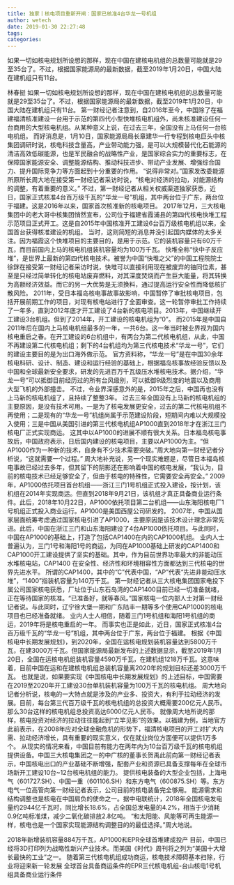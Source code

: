 ```yaml
---
title: 独家丨核电项目重新开闸：国家已核准4台华龙一号机组
author: wetech
date: 2019-01-30 22:27:48
tags: 
categories: 
---
```

如果一切如核电规划所设想的那样，现在中国在建核电机组的总数量可能就是29至35台了。不过，根据国家能源局的最新数据，截至2019年1月20日，中国大陆在建机组只有11台。
<!-- more -->
林春挺
如果一切如核电规划所设想的那样，现在中国在建核电机组的总数量可能就是29至35台了。不过，根据国家能源局的最新数据，截至2019年1月20日，中国大陆在建机组只有11台。
第一财经记者注意到，自2016年至今，中国除了在福建福清核准建设一台用于示范的第四代小型快堆核电机组外，尚未核准建设任何一台商用的大型核电机组。从某种意义上说，在过去三年，全国没有上马任何一台核电机组。
而好消息是，1月10日，国家能源局局长章建华一行专程到核电巨头中核集团调研时说，核电科技含量高，产业带动能力强，是可以大规模替代化石能源的清洁高效低碳能源，也是军民融合的战略性产业，是国家综合实力的重要标志，在保障国家能源安全、调整能源结构、推动科技进步、带动产业发展、增强综合国力、提升国际竞争力等方面起到十分重要的作用。
“说得非常对。”国家发改委能源所原所长周大地在接受第一财经记者采访时说，“核电对经济的拉动，对能源结构的调整，有着重要的意义。”
不过，第一财经记者从相关权威渠道独家获悉，近日，国家正式核准4台百万级千瓦的“华龙一号”机组，其中两台位于广东，两台位于福建。这是2016年以来，国家首次核准新的核电项目。
2017年12月，三大核电集团中的老大哥中核集团悄然宣布，公司位于福建省霞浦县的第四代核电快堆工程示范项目正式开工。这是自2015年中国核准开工建设6台百万级核电机组以来，全国首台获得核准建设的机组。
当时，这则简短的消息并没引起国内媒体的太多关注。因为福霞这个快堆项目的主要目的，是用于示范。它的装机容量只有60万千瓦，而目前国内上马的核电机组装机容量均为100万千瓦。
快堆全称“快中子反应堆”，是世界上最新的第四代核电技术。被誉为中国“快堆之父”的中国工程院院士徐銤在接受第一财经记者采访时说，快堆可以直接利用现在被废弃的铀同位素，甚至是只经过简单转化的核电站废弃燃料，对其深度焚烧而产生巨大能量，将其转换为高额经济效益。而它的另一大优势是无须换料，通过提高运行安全性而降低核扩散风险。
2011年，受日本福岛核电事故事故影响，中国暂停了审批核电项目，包括开展前期工作的项目，对现有核电站进行了全面审查。这一轮暂停审批工作持续了一年多，直到2012年底才开工建设了4台新的核电项目。2013年，中国继续开工建设3台机组。但到了2014年，开工建设的核电机组为“0”。
而2015年是中国自2011年后在国内上马核电机组最多的一年，一共6台。这一年当时被业界视为国内核电重启之春。在开工建设的6台机组中，有两台为第二代核电机组，从此，中国不再建设第二代核电机组；剩下的4台机组均为第三代核电技术“华龙一号”，它们的建设主要目的是为出口海外做示范。
官方资料称，“华龙一号”是在中国30余年核电科研、设计、制造、建设和运行经验的基础上，根据福岛核事故经验反馈以及中国和全球最新安全要求，研发的先进百万千瓦级压水堆核电技术。据介绍，“华龙一号”可以抵御目前经历过的所有台风级别，可以抵御9级烈度的地震以及商用大型飞机的外部撞击。
不过，令业界深感意外的是，2015年之后，中国再也没有上马新的核电机组了，且持续了整整3年。
过去三年全国没有上马新的核电机组的主要原因，是没有技术可用。一是为了核电发展更安全，过去的第二代核电机组不再使用；二是现有的“华龙一号”机组尚属于示范建设阶段，短期间内难以大规模投入使用；三是中国从美国引进的第三代核电机组AP1000直到2018年才在浙江三门核电厂正式实现商运。
这其中以AP1000的进展不顺有很大关系。日本福岛核电事故后，中国政府表示，日后国内建设的核电项目，主要以AP1000为主。“但AP1000作为一种新的技术，自身有不少技术需要突破。”周大地向第一财经记者分析说，“这就需要一个过程。”
周大地补充说，另一个现实难题是，尽管日本福岛核电事故已经过去多年，但其留下的阴影还在影响着中国的核电发展，“我认为，目前的核电技术已经足够安全了，但由于核电的特殊性，它需要安全再安全。”
2009年，AP1000依托项目首台机组——浙江三门1号机组正式投入建设，按计划，该机组在2014年实现商运。但直到2018年9月21日，该机组才真正具备商业运行条件。此后，2018年10月22日，AP1000依托项目第二台机组——山东海阳核电厂1号机组正式投入商业运行。AP1000是美国西屋公司研发的。
2007年，中国从国家层面统筹考虑通过国家核电引进了AP1000，主要原因是该技术设计理念非常先进。此后，中国在浙江三门和山东海阳建设了4台AP1000依托项目。与此同时，中国在AP1000的基础上，打造了包括CAP1400在内的CAP1000机组。
业内人士普遍认为，三门1号和海阳1号的商运，为同在AP1000基础上研发的CAP1400和CAP1000开工建设提供了坚实的基础。其中，作为目前世界功率最大的非能动压水堆核电站，CAP1400 在安全性、经济性和环境相容性方面都达到三代核电的世界先进水平。
所谓的CAP1400，其中的“C”代表中国，“AP”代表“先进非能动压水堆”，“1400”指装机容量为140万千瓦。
第一财经记者从三大核电集团国家电投下属公司国家核电获悉，厂址位于山东石岛湾的CAP1400目前已经一切准备就绪，正在等待国家的核准。“已准备好，就等春风。”国家核电一位内部人士对第一财经记者说。与此同时，辽宁徐大堡一期和广东陆丰一期等多个使用CAP1000的核电项目也已经准备就绪。
业内人士人相信，随着三门1号机组和海阳1号机组的商运，2019年将是核电重启的一年。
而事实也正是如此，近日，国家正式核准4台百万级千瓦的“华龙一号”机组，其中两台位于广东，两台位于福建。
根据《中国核电中长期发展规划》，到2020年，全国在运核电规划装机容量达到5800万千瓦，在建3000万千瓦。但国家能源局最新发布的上述数据显示，截至2019年1月20日，全国在运核电机组装机容量4590万千瓦，在建机组1218万千瓦。这意味着，目前中国在运和在建核电机组总装机容量离2020年的规划目标还差3000万千瓦。
也就是说，如果要实现《中国核电中长期发展规划》的上述目标，中国需要在2019至2020年开工建设30台单机装机容量为100万千瓦的核电机组。
周大地向记者分析说，核电的一大特点就是涉及的产业多、投资大，有利于拉动经济的发展。目前，每台第三代百万级千瓦的核电机组的总投资大概需要200亿元人民币。那么30台这样的核电机组总投资高达6000亿元人民币。
就像周大地所说的那样，核电投资对经济的拉动往往能起到“立竿见影”的效果。以福建为例，当地官方此前表示，在2008年应对全球金融危机的形势下，福清核电项目的开工对扩大内需、拉动经济增长，具有重要的现实意义，仅在就业岗位方面便可以提供1万多个。
从现实的情况来看，中国目前有能力在两年内为10台百万级千瓦的核电机组提供设备。中国三大核电集团之一的中广核的董事长贺禹此前向第一财经记者表示，中国核电出口的产业基础不断增强，配套产业和资源已具备支撑每年在全球市场新开工建设10台~12台核电机组的能力。
提供核电装备的大型企业包括，上海电气（601727.SH）、中国一重（601106.SH）和东方电气（600875.SH）等。东方电气一位高管向第一财经记者表示，公司目前的核电装备完全够用。
能源需求和结构调整也是核电在中国肩负的使命之一。据中电联统计，2018年全国核电发电量约2944亿千瓦时，同比增长18.6%，占全国总发电量的4.2%，相当于少消耗0.9亿吨标准煤，减少二氧化碳排放2.8亿吨。
“和太阳能、风能等可再生能源一样，核电也是一个国家实现能源结构调整目的的最佳选择。”周大地说。
 
 
2018年新增装机容量884万千瓦，AP1000和EPR全球首堆建成投产
目前，中国已经将3D打印列为战略性新兴产业技术。而美国《时代》周刊将之列为“美国十大增长最快的工业”之一。
随着第三代核电机组成功商运，核电技术障碍基本扫除，行业将迎来新一轮发展
全球首台具备商运条件的EPR三代核电机组-台山核电1号机组具备商业运行条件
